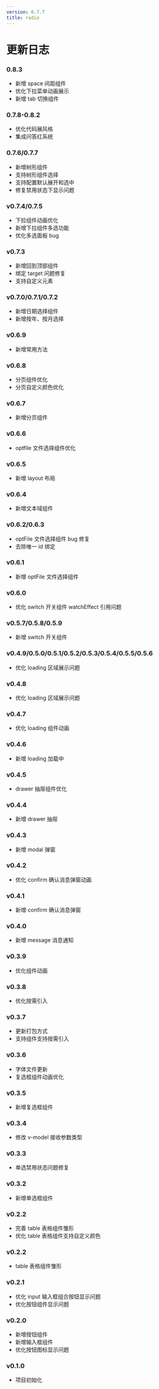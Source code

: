 ```yaml
---
version: 0.7.7
title: radio
---
```


# 更新日志

### 0.8.3

- 新增 space 间距组件
- 优化下拉菜单动画展示
- 新增 tab 切换组件

### 0.7.8-0.8.2

- 优化代码展风格
- 集成问答红系统

### 0.7.6/0.7.7

- 新增树形组件
- 支持树形组件选择
- 支持配置默认展开和选中
- 修复禁用状态下显示问题

### v0.7.4/0.7.5

- 下拉组件动画优化
- 新增下拉组件多选功能
- 优化多选面板 bug

### v0.7.3

- 新增回到顶部组件
- 绑定 target 问题修复
- 支持自定义元素

### v0.7.0/0.7.1/0.7.2

- 新增日期选择组件
- 新增按年、按月选择

### v0.6.9

- 新增常用方法

### v0.6.8

- 分页组件优化
- 分页自定义颜色优化

### v0.6.7

- 新增分页组件

### v0.6.6

- optfile 文件选择组件优化

### v0.6.5

- 新增 layout 布局

### v0.6.4

- 新增文本域组件

### v0.6.2/0.6.3

- optFile 文件选择组件 bug 修复
- 去除唯一 id 绑定

### v0.6.1

- 新增 optFile 文件选择组件

### v0.6.0

- 优化 switch 开关组件 watchEffect 引用问题

### v0.5.7/0.5.8/0.5.9

- 新增 switch 开关组件

### v0.4.9/0.5.0/0.5.1/0.5.2/0.5.3/0.5.4/0.5.5/0.5.6

- 优化 loading 区域展示问题

### v0.4.8

- 优化 loading 区域展示问题

### v0.4.7

- 优化 loading 组件动画

### v0.4.6

- 新增 loading 加载中

### v0.4.5

- drawer 抽屉组件优化

### v0.4.4

- 新增 drawer 抽屉

### v0.4.3

- 新增 modal 弹窗

### v0.4.2

- 优化 confirm 确认消息弹窗动画

### v0.4.1

- 新增 confirm 确认消息弹窗

### v0.4.0

- 新增 message 消息通知

### v0.3.9

- 优化组件动画

### v0.3.8

- 优化按需引入

### v0.3.7

- 更新打包方式
- 支持组件支持按需引入

### v0.3.6

- 字体文件更新
- 复选框组件动画优化

### v0.3.5

- 新增复选框组件

### v0.3.4

- 修改 v-model 接收参数类型

### v0.3.3

- 单选禁用状态问题修复

### v0.3.2

- 新增单选框组件

### v0.2.2

- 完善 table 表格组件雏形
- 优化 table 表格组件支持自定义颜色

### v0.2.2

- table 表格组件雏形

### v0.2.1

- 优化 input 输入框组合按钮显示问题
- 优化按钮组件显示问题

### v0.2.0

- 新增按钮组件
- 新增输入框组件
- 优化按钮图标显示问题

### v0.1.0

- 项目初始化
